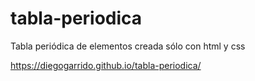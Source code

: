 # tabla-periodica
Tabla periódica de elementos creada sólo con html y css

https://diegogarrido.github.io/tabla-periodica/
